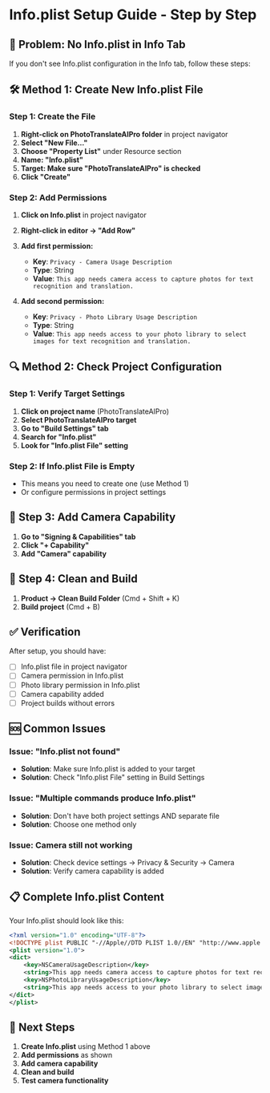 # Info.plist Setup Guide - Step by Step

## 🚨 **Problem: No Info.plist in Info Tab**

If you don't see Info.plist configuration in the Info tab, follow these steps:

## 🛠️ **Method 1: Create New Info.plist File**

### **Step 1: Create the File**
1. **Right-click on PhotoTranslateAIPro folder** in project navigator
2. **Select "New File..."**
3. **Choose "Property List"** under Resource section
4. **Name: "Info.plist"**
5. **Target: Make sure "PhotoTranslateAIPro" is checked**
6. **Click "Create"**

### **Step 2: Add Permissions**
1. **Click on Info.plist** in project navigator
2. **Right-click in editor → "Add Row"**
3. **Add first permission:**
   - **Key**: `Privacy - Camera Usage Description`
   - **Type**: String
   - **Value**: `This app needs camera access to capture photos for text recognition and translation.`

4. **Add second permission:**
   - **Key**: `Privacy - Photo Library Usage Description`
   - **Type**: String
   - **Value**: `This app needs access to your photo library to select images for text recognition and translation.`

## 🔍 **Method 2: Check Project Configuration**

### **Step 1: Verify Target Settings**
1. **Click on project name** (PhotoTranslateAIPro)
2. **Select PhotoTranslateAIPro target**
3. **Go to "Build Settings" tab**
4. **Search for "Info.plist"**
5. **Look for "Info.plist File" setting**

### **Step 2: If Info.plist File is Empty**
- This means you need to create one (use Method 1)
- Or configure permissions in project settings

## 📱 **Step 3: Add Camera Capability**

1. **Go to "Signing & Capabilities" tab**
2. **Click "+ Capability"**
3. **Add "Camera" capability**

## 🧹 **Step 4: Clean and Build**

1. **Product → Clean Build Folder** (Cmd + Shift + K)
2. **Build project** (Cmd + B)

## ✅ **Verification**

After setup, you should have:
- [ ] Info.plist file in project navigator
- [ ] Camera permission in Info.plist
- [ ] Photo library permission in Info.plist
- [ ] Camera capability added
- [ ] Project builds without errors

## 🆘 **Common Issues**

### **Issue: "Info.plist not found"**
- **Solution**: Make sure Info.plist is added to your target
- **Solution**: Check "Info.plist File" setting in Build Settings

### **Issue: "Multiple commands produce Info.plist"**
- **Solution**: Don't have both project settings AND separate file
- **Solution**: Choose one method only

### **Issue: Camera still not working**
- **Solution**: Check device settings → Privacy & Security → Camera
- **Solution**: Verify camera capability is added

## 📋 **Complete Info.plist Content**

Your Info.plist should look like this:

```xml
<?xml version="1.0" encoding="UTF-8"?>
<!DOCTYPE plist PUBLIC "-//Apple//DTD PLIST 1.0//EN" "http://www.apple.com/DTDs/PropertyList-1.0.dtd">
<plist version="1.0">
<dict>
    <key>NSCameraUsageDescription</key>
    <string>This app needs camera access to capture photos for text recognition and translation.</string>
    <key>NSPhotoLibraryUsageDescription</key>
    <string>This app needs access to your photo library to select images for text recognition and translation.</string>
</dict>
</plist>
```

## 🎯 **Next Steps**

1. **Create Info.plist** using Method 1 above
2. **Add permissions** as shown
3. **Add camera capability**
4. **Clean and build**
5. **Test camera functionality**
